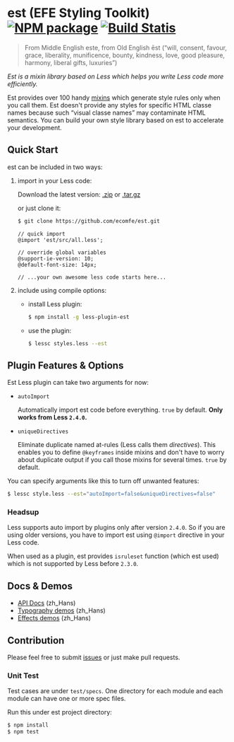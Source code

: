 est (EFE Styling Toolkit) [![NPM package](https://img.shields.io/npm/v/less-plugin-est.svg)](https://www.npmjs.com/package/less-plugin-est) [![Build Statis](https://api.travis-ci.org/ecomfe/est.svg)](https://travis-ci.org/ecomfe/est)
===

> From Middle English este, from Old English ēst (“will, consent, favour, grace, liberality, munificence, bounty, kindness, love, good pleasure, harmony, liberal gifts, luxuries”)

*Est is a mixin library based on Less which helps you write Less code more efficiently.*

Est provides over 100 handy [mixins](http://lesscss.org/features/#mixins-feature) which generate style rules only when you call them. Est doesn't provide any styles for specific HTML classe names because such “visual classe names” may contaminate HTML semantics. You can build your own style library based on est to accelerate your development.


## Quick Start

est can be included in two ways:

1. import in your Less code:

    Download the latest version:
    [.zip](https://github.com/ecomfe/est/archive/master.zip) or [.tar.gz](https://github.com/ecomfe/est/archive/master.tar.gz)

    or just clone it:

    ```bash
    $ git clone https://github.com/ecomfe/est.git
    ```

    ```less
    // quick import
    @import 'est/src/all.less';

    // override global variables
    @support-ie-version: 10;
    @default-font-size: 14px;

    // ...your own awesome less code starts here...
    ```

2. include using compile options:

    * install Less plugin:

        ```bash
        $ npm install -g less-plugin-est
        ```

    * use the plugin:

        ```bash
        $ lessc styles.less --est
        ```


## Plugin Features & Options

Est Less plugin can take two arguments for now:

* `autoImport`

    Automatically import est code before everything. `true` by default. **Only works from Less `2.4.0`.**
     

* `uniqueDirectives`

    Eliminate duplicate named at-rules (Less calls them *directives*). This enables you to define `@keyframes` inside mixins and don't have to worry about duplicate output if you call those mixins for several times. `true` by default.

You can specify arguments like this to turn off unwanted features:

```bash
$ lessc style.less --est="autoImport=false&uniqueDirectives=false"
```

### Headsup

Less supports auto import by plugins only after version `2.4.0`. So if you are using older versions, you have to import est using `@import` directive in your Less code.

When used as a plugin, est provides `isruleset` function (which est used) which is not supported by Less before `2.3.0`.


## Docs & Demos

* [API Docs](http://ecomfe.github.io/est/) (zh_Hans)
* [Typography demos](http://ecomfe.github.io/est/example/typography.html) (zh_Hans)
* [Effects demos](http://ecomfe.github.io/est/example/effects.html) (zh_Hans)


## Contribution

Please feel free to submit [issues](https://github.com/ecomfe/est/issues) or just make pull requests.

### Unit Test

Test cases are under `test/specs`. One directory for each module and each module can have one or more spec files.

Run this under est project directory:

```bash
$ npm install
$ npm test
```
